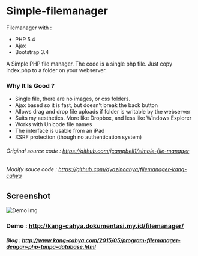 # Simple-filemanager
Filemanager with :
- PHP 5.4
- Ajax
- Bootstrap 3.4

A Simple PHP file manager. The code is a single php file.
Just copy index.php to a folder on your webserver.

### Why It Is Good ?
- Single file, there are no images, or css folders.
- Ajax based so it is fast, but doesn't break the back button
- Allows drag and drop file uploads if folder is writable by the webserver
- Suits my aesthetics. More like Dropbox, and less like Windows Explorer
- Works with Unicode file names
- The interface is usable from an iPad
- XSRF protection (though no authentication system)

###### Original source code : https://github.com/jcampbell1/simple-file-manager
###### Modify souce code : https://github.com/dyazincahya/filemanager-kang-cahya

## Screenshot
![Demo img](http://1.bp.blogspot.com/-hz4ViAmdqdw/VWsM2N33t_I/AAAAAAAAC2U/kkaFvv-safU/s320/filemanager.jpg)

### Demo : http://kang-cahya.dokumentasi.my.id/filemanager/
##### Blog : http://www.kang-cahya.com/2015/05/program-filemanager-dengan-php-tanpa-database.html
